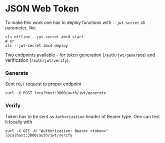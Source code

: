 # JSON Web Token 

To make this work one has to deploy functions with `--jwt-secret` cli parameter, like

```
sls offline --jwt-secret abcd start
# or 
sls --jwt-secret abcd deploy
```

Two endpoints available - for token generation (`/auth/jwt/generate`) and verification (`/auth/jwt/verify`).

### Generate 
 
Sent `POST` request to proper endpoint

```
curl -X POST localhost:3000/auth/jwt/generate
```

### Verify

Token has to be sent as `Authorization` header of Bearer type. One can test it locally with 

```
curl -X GET -H "Authorization: Bearer <token>" localhost:3000/auth/jwt/verify
```